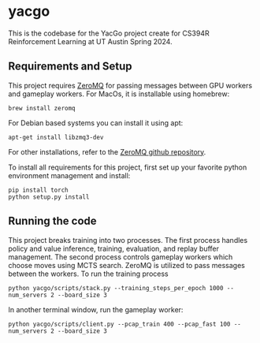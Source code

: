 # yacgo

This is the codebase for the YacGo project create for CS394R Reinforcement Learning at UT Austin Spring 2024.

## Requirements and Setup

This project requires [ZeroMQ](https://zeromq.org) for passing messages between GPU workers and gameplay workers. For MacOs, it is installable using homebrew:

```
brew install zeromq
```

For Debian based systems you can install it using apt:

```
apt-get install libzmq3-dev
```

For other installations, refer to the [ZeroMQ github repository](https://github.com/zeromq/libzmq).

To install all requirements for this project, first set up your favorite python environment management and install:

```
pip install torch
python setup.py install
```

## Running the code

This project breaks training into two processes. The first process handles policy and value inference, training, evaluation, and replay buffer management. The second process controls gameplay workers which choose moves using MCTS search. ZeroMQ is utilized to pass messages between the workers. To run the training process

```
python yacgo/scripts/stack.py --training_steps_per_epoch 1000 --num_servers 2 --board_size 3
```

In another terminal window, run the gameplay worker:

```
python yacgo/scripts/client.py --pcap_train 400 --pcap_fast 100 --num_servers 2 --board_size 3
```

